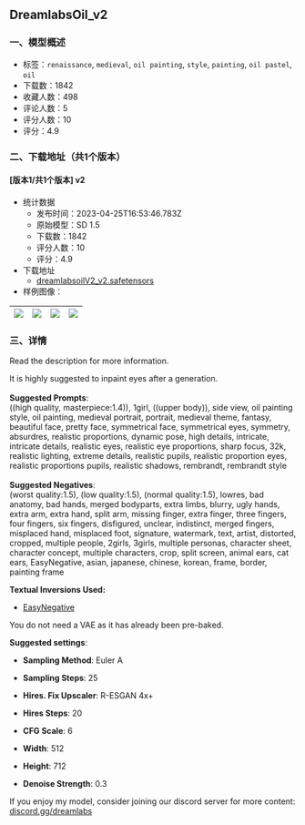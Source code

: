 ## DreamlabsOil_v2
### 一、模型概述

- 标签：`renaissance`, `medieval`, `oil painting`, `style`, `painting`, `oil pastel`, `oil`
- 下载数：1842
- 收藏人数：498
- 评论人数：5
- 评分人数：10
- 评分：4.9

### 二、下载地址（共1个版本）

#### [版本1/共1个版本] v2

- 统计数据
  - 发布时间：2023-04-25T16:53:46.783Z
  - 原始模型：SD 1.5
  - 下载数：1842
  - 评分人数：10
  - 评分：4.9
- 下载地址
  - [dreamlabsoilV2_v2.safetensors](https://civitai.com/api/download/models/55228)
- 样例图像：

| <img src="https://image.civitai.com/xG1nkqKTMzGDvpLrqFT7WA/e5f0edaf-c7a1-40fe-ce05-e1044ee3db00/width=450/597526.jpeg" /> | <img src="https://image.civitai.com/xG1nkqKTMzGDvpLrqFT7WA/e794f98d-f665-4a0e-5a9a-2bed9b7da800/width=450/597922.jpeg" /> | <img src="https://image.civitai.com/xG1nkqKTMzGDvpLrqFT7WA/9a947c6e-457e-407e-30fd-27a003b10500/width=450/597602.jpeg" /> | <img src="https://image.civitai.com/xG1nkqKTMzGDvpLrqFT7WA/47895ad0-315b-4403-df8a-a5ecf7148b00/width=450/597527.jpeg" /> |
| ---- | ---- | ---- | ---- |


### 三、详情
<p>Read the description for more information.</p><p></p><p>It is highly suggested to inpaint eyes after a generation.<br /><br /><strong>Suggested Prompts</strong>:<br />((high quality, masterpiece:1.4)), 1girl, ((upper body)), side view, oil painting style, oil painting, medieval portrait, portrait, medieval theme, fantasy, beautiful face, pretty face, symmetrical face, symmetrical eyes, symmetry, absurdres, realistic proportions, dynamic pose, high details, intricate, intricate details, realistic eyes, realistic eye proportions, sharp focus, 32k, realistic lighting, extreme details, realistic pupils, realistic proportion eyes, realistic proportions pupils, realistic shadows, rembrandt, rembrandt style<br /><br /><strong>Suggested Negatives</strong>:<br />(worst quality:1.5), (low quality:1.5), (normal quality:1.5), lowres, bad anatomy, bad hands, merged bodyparts, extra limbs, blurry, ugly hands, extra arm, extra hand, split arm, missing finger, extra finger, three fingers, four fingers, six fingers, disfigured, unclear, indistinct, merged fingers, misplaced hand, misplaced foot, signature, watermark, text, artist, distorted, cropped, multiple people, 2girls, 3girls, multiple personas, character sheet, character concept, multiple characters, crop, split screen, animal ears, cat ears, EasyNegative, asian, japanese, chinese, korean, frame, border, painting frame</p><p></p><p><strong>Textual Inversions Used:</strong></p><ul><li><p><a target="_blank" rel="ugc" href="https://civitai.com/models/7808/easynegative">EasyNegative</a></p></li></ul><p></p><p>You do not need a VAE as it has already been pre-baked.</p><p></p><p><strong>Suggested settings</strong>:</p><ul><li><p><strong>Sampling Method</strong>: Euler A</p></li><li><p><strong>Sampling Steps</strong>: 25</p></li><li><p><strong>Hires. Fix Upscaler</strong>: R-ESGAN 4x+</p></li><li><p><strong>Hires Steps</strong>: 20</p></li><li><p><strong>CFG Scale</strong>: 6</p></li><li><p><strong>Width</strong>: 512</p></li><li><p><strong>Height</strong>: 712</p></li><li><p><strong>Denoise Strength</strong>: 0.3</p></li></ul><p></p><p>If you enjoy my model, consider joining our discord server for more content: <a target="_blank" rel="ugc" href="https://discord.gg/dreamlabs">discord.gg/dreamlabs</a></p>